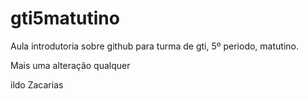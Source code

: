 # gti5matutino
Aula introdutoria sobre github para turma de gti, 5º periodo, matutino.

Mais uma alteração qualquer


ildo Zacarias
